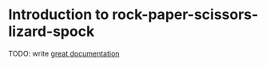 # Introduction to rock-paper-scissors-lizard-spock

TODO: write [great documentation](http://jacobian.org/writing/what-to-write/)
